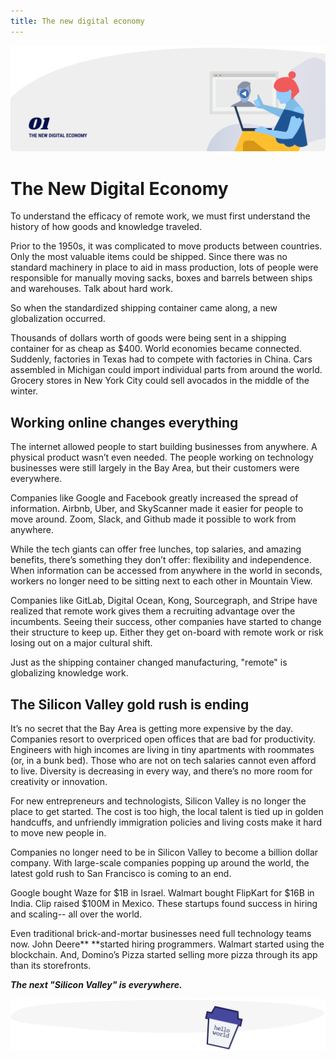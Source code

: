 ```yaml
---
title: The new digital economy
---
```


![The New Digital Economy](./assets/header-illustrations/1.png)

# The New Digital Economy

To understand the efficacy of remote work, we must first understand the history of how goods and knowledge traveled.

Prior to the 1950s, it was complicated to move products between countries. Only the most valuable items could be shipped. Since there was no standard machinery in place to aid in mass production, lots of people were responsible for manually moving sacks, boxes and barrels between ships and warehouses. Talk about hard work.

So when the standardized shipping container came along, a new globalization occurred.

Thousands of dollars worth of goods were being sent in a shipping container for as cheap as \$400. World economies became connected. Suddenly, factories in Texas had to compete with factories in China. Cars assembled in Michigan could import individual parts from around the world. Grocery stores in New York City could sell avocados in the middle of the winter.

## Working online changes everything

The internet allowed people to start building businesses from anywhere. A physical product wasn’t even needed. The people working on technology businesses were still largely in the Bay Area, but their customers were everywhere.

Companies like Google and Facebook greatly increased the spread of information. Airbnb, Uber, and SkyScanner made it easier for people to move around. Zoom, Slack, and Github made it possible to work from anywhere.

While the tech giants can offer free lunches, top salaries, and amazing benefits, there’s something they don’t offer: flexibility and independence. When information can be accessed from anywhere in the world in seconds, workers no longer need to be sitting next to each other in Mountain View.

Companies like GitLab, Digital Ocean, Kong, Sourcegraph, and Stripe have realized that remote work gives them a recruiting advantage over the incumbents. Seeing their success, other companies have started to change their structure to keep up. Either they get on-board with remote work or risk losing out on a major cultural shift.

Just as the shipping container changed manufacturing, "remote" is globalizing knowledge work.

## The Silicon Valley gold rush is ending

It’s no secret that the Bay Area is getting more expensive by the day. Companies resort to overpriced open offices that are bad for productivity. Engineers with high incomes are living in tiny apartments with roommates (or, in a bunk bed). Those who are not on tech salaries cannot even afford to live. Diversity is decreasing in every way, and there’s no more room for creativity or innovation.

For new entrepreneurs and technologists, Silicon Valley is no longer the place to get started. The cost is too high, the local talent is tied up in golden handcuffs, and unfriendly immigration policies and living costs make it hard to move new people in.

Companies no longer need to be in Silicon Valley to become a billion dollar company. With large-scale companies popping up around the world, the latest gold rush to San Francisco is coming to an end.

Google bought Waze for $1B in Israel. Walmart bought FlipKart for $16B in India. Clip raised \$100M in Mexico. These startups found success in hiring and scaling-- all over the world.

Even traditional brick-and-mortar businesses need full technology teams now. John Deere\*\* \*\*started hiring programmers. Walmart started using the blockchain. And, Domino’s Pizza started selling more pizza through its app than its storefronts.

_**The next "Silicon Valley" is everywhere.**_

![The New Digital Economy](./assets/divider-illustrations/divider-6.png)